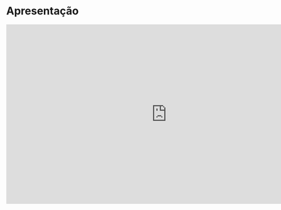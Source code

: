 # Apresentação

<p align='center'>
<iframe width="853" height="480" src="https://www.youtube.com/watch?v=SDBK21i8td8" title="YouTube video player" frameborder="0" allow="accelerometer; autoplay; clipboard-write; encrypted-media; gyroscope; picture-in-picture" allowfullscreen></iframe>
</p>